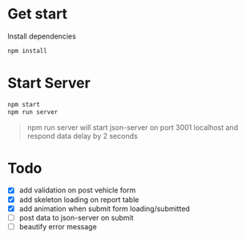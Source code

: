 # Get start

Install dependencies

```bash
npm install
```

# Start Server

```bash
npm start
npm run server
```

> npm run server will start json-server on port 3001 localhost and respond data delay by 2 seconds

# Todo

- [x] add validation on post vehicle form
- [x] add skeleton loading on report table
- [x] add animation when submit form loading/submitted
- [ ] post data to json-server on submit
- [ ] beautify error message
